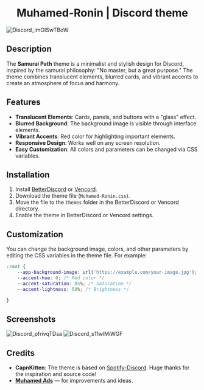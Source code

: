 <div align="center">  
  <h1>Muhamed-Ronin | Discord theme</h1>  
</div>  

![Discord_imOISwTBoW](https://github.com/user-attachments/assets/a02f7349-8256-4160-9194-221385122f29)

## Description
The **Samurai Path** theme is a minimalist and stylish design for Discord, inspired by the samurai philosophy: "No master, but a great purpose." The theme combines translucent elements, blurred cards, and vibrant accents to create an atmosphere of focus and harmony.

## Features
- **Translucent Elements**: Cards, panels, and buttons with a "glass" effect.
- **Blurred Background**: The background image is visible through interface elements.
- **Vibrant Accents**: Red color for highlighting important elements.
- **Responsive Design**: Works well on any screen resolution.
- **Easy Customization**: All colors and parameters can be changed via CSS variables.

## Installation
1. Install [BetterDiscord](https://betterdiscord.app/) or [Vencord](https://vencord.dev/).
2. Download the theme file (`Muhamed-Ronin.css`).
3. Move the file to the `Themes` folder in the BetterDiscord or Vencord directory.
4. Enable the theme in BetterDiscord or Vencord settings.

## Customization
You can change the background image, colors, and other parameters by editing the CSS variables in the theme file. For example:
```css
:root {
    --app-background-image: url('https://example.com/your-image.jpg'); /* Replace with your image */
    --accent-hue: 0; /* Red color */
    --accent-saturation: 85%; /* Saturation */
    --accent-lightness: 50%; /* Brightness */

}
```

## Screenshots
![Discord_pfrivqTDsa](https://github.com/user-attachments/assets/7d6d0439-cc86-49f0-b108-ab2a763bfd50)
![Discord_s11wlMiWGF](https://github.com/user-attachments/assets/2d61d43f-c88d-4ce4-ab00-701e3fa33966)


## Credits
- **CapnKitten**: The theme is based on [Spotify-Discord](https://github.com/CapnKitten/BetterDiscord/tree/master/Themes/Spotify-Discord). Huge thanks for the inspiration and source code!
- **[Muhamed Ads](https://github.com/muhamedlabs)** — for improvements and ideas.
